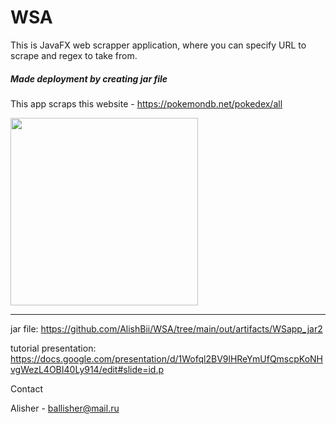 # WSA 

This is JavaFX web scrapper application, where you can specify URL to scrape and regex to take from.
##### Made deployment by creating jar file 

This app scraps this website - https://pokemondb.net/pokedex/all

<img src="https://sun9-71.userapi.com/impg/4FMPnX9EBL6zrb7HRFip3jxMwA7SZh9rXsnTgQ/lnTrbOziFg0.jpg?size=2121x882&quality=96&sign=142381948c2f3b588bbaf3cf09e47079&type=album" width=“738 height="300"><hr>

jar file: https://github.com/AlishBii/WSA/tree/main/out/artifacts/WSapp_jar2

tutorial presentation: https://docs.google.com/presentation/d/1Wofql2BV9lHReYmUfQmscpKoNHvgWezL4OBI40Ly914/edit#slide=id.p


Contact

Alisher - ballisher@mail.ru


